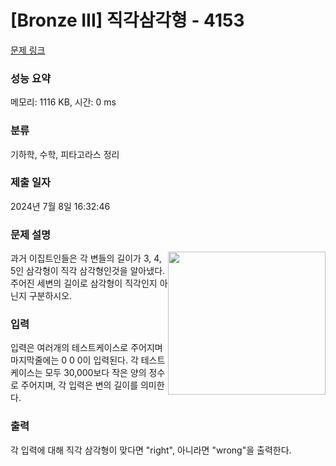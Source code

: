 # [Bronze III] 직각삼각형 - 4153 

[문제 링크](https://www.acmicpc.net/problem/4153) 

### 성능 요약

메모리: 1116 KB, 시간: 0 ms

### 분류

기하학, 수학, 피타고라스 정리

### 제출 일자

2024년 7월 8일 16:32:46

### 문제 설명

<p style="user-select: auto !important;"><img alt="" src="https://www.acmicpc.net/upload/images3/rope-triangle.gif" style="float: right; height: 229px; width: 252px; user-select: auto !important;"> 과거 이집트인들은 각 변들의 길이가 3, 4, 5인 삼각형이 직각 삼각형인것을 알아냈다. 주어진 세변의 길이로 삼각형이 직각인지 아닌지 구분하시오.</p>

### 입력 

 <p style="user-select: auto !important;">
	입력은 여러개의 테스트케이스로 주어지며 마지막줄에는 0 0 0이 입력된다. 각 테스트케이스는 모두 30,000보다 작은 양의 정수로 주어지며, 각 입력은 변의 길이를 의미한다.
</p>

### 출력 

 <p style="user-select: auto !important;">각 입력에 대해 직각 삼각형이 맞다면 "right", 아니라면 "wrong"을 출력한다.</p>

